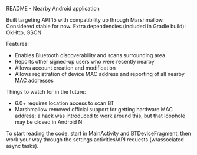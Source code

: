 README - Nearby Android application

Built targeting API 15 with compatibility up through Marshmallow. Considered stable for now.
Extra dependencies (included in Gradle build): OkHttp, GSON

Features:
- Enables Bluetooth discoverability and scans surrounding area
- Reports other signed-up users who were recently nearby
- Allows account creation and modification
- Allows registration of device MAC address and reporting of all nearby MAC addresses

Things to watch for in the future:
- 6.0+ requires location access to scan BT
- Marshmallow removed official support for getting hardware MAC address; a hack
  was introduced to work around this, but that loophole may be closed in Android N
  
To start reading the code, start in MainActivity and BTDeviceFragment, then work 
your way through the settings activities/API requests (w/associated async tasks).
